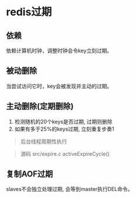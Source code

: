 # redis过期

## 依赖

依赖计算机时钟，调整时钟会令key立刻过期。  

## 被动删除

当尝试访问它时，key会被发现并主动的过期。  

## 主动删除(定期删除)

1. 检测随机的20个keys是否过期, 过期则删除
2. 如果有多于25%的keys过期, 立刻重复步奏1

> 后台线程周期性执行

> 源码 src/expire.c activeExpireCycle()

## 复制AOF过期

slaves不会独立处理过期, 会等到master执行DEL命令。
